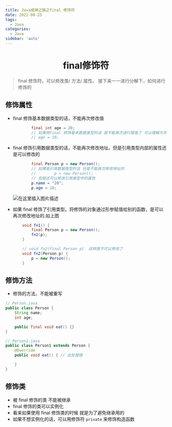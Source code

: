 ```yaml
---
title: Java成神之路之final 修饰符
date: 2022-08-25
tags:
  - Java
categories:
  - Java
sidebar: 'auto'
---
```


<div align = "center"><h1>final修饰符</h1></div>


> final 修饰符。可以修改类/ 方法/ 属性。 接下来一一进行分解下，如何进行修饰的

## 修饰属性

- final 修饰基本数据类型的话，不能再次修改值

  ```java
          final int age = 20;
          // 如果用final 修饰基本数据类型的话 就不能再次进行赋值了 可以理解为字符串常量
          // age = 10;
  ```

- final 修饰引用数据类型的话，不能再次修改地址。但是引用类型内部的属性还是可以修改的

  ```java
          final Person p = new Person();
          // 如果是引用数据类型的话 也是不能再次修改地址的
          //        p = new Person();
          // 但是还可以修改引用类型中的属性
          p.name = "20";
          p.age = 10;
  ```

  ![在这里插入图片描述](https://img-blog.csdnimg.cn/ed853436c1f24a0aa47437e0a8cc325e.png)

- 如果 final 修饰了引用类型。将修饰的对象通过形参赋值给别的函数，是可以再次修改地址的.如上图

  ```java
      void fn1() {
          final Person p = new Person();
          fn2(p);
      }

      // void fn2(final Person p)  这样就不可以修改了
      void fn2(Person p) {
          p = new Person();
      }
  ```

## 修饰方法

- 修饰的方法，不能被重写

```java
// Person.java
public class Person {
    String name;
    int age;

    public final void eat() {}
}

// Person1.java
public class Person1 extends Person {
    @Override
    public void eat() { // 此处报错

    }
}
```

## 修饰类

- 被 final 修饰的类 不能被继承
- final 修饰的类可以实例化
- 看来如果使用 final 修饰类的时候 就是为了避免继承用的
- 如果不想实例化的话，可以用修饰符 `private` 来修饰构造函数
